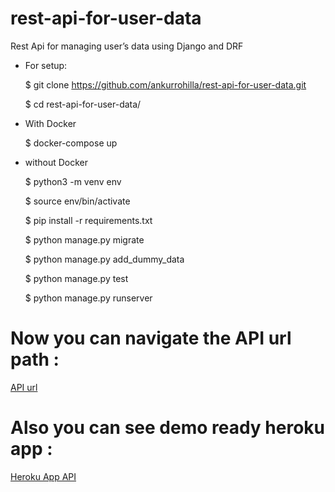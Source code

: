 # rest-api-for-user-data
Rest Api for managing user’s data using Django and DRF

* For setup:

    $ git clone https://github.com/ankurrohilla/rest-api-for-user-data.git
    
    $ cd rest-api-for-user-data/
    


* With Docker
    

    $ docker-compose up


* without Docker 


    $ python3 -m venv env
    
    $  source env/bin/activate
    
    $  pip install -r requirements.txt
    
    $  python manage.py migrate
    
    $ python manage.py add_dummy_data
    
    $ python manage.py test
    
    $ python manage.py runserver
    

# Now you can navigate the API url path : 
 [API url](http://127.0.0.1:8000/api/users/)
 
# Also you can see demo ready heroku app :


 [Heroku App API](https://drf-api-users.herokuapp.com/api/users/)

